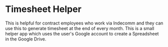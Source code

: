 # Timesheet Helper

This is helpful for contract employees who work via Indecomm and they can use this to generate
timesheet at the end of every month.
This is a small helper app which uses the user's Google account to create a Spreadsheet in the Google Drive. 

